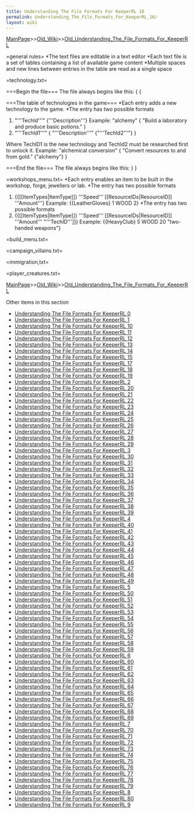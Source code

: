 ```yaml
---
title: Understanding The File Formats For KeeperRL 16
permalink: Understanding_The_File_Formats_For_KeeperRL_16/
layout: wiki
---
```


[MainPage](/keeperrl_wiki/ "wikilink")>>[Old_Wiki](/keeperrl_wiki/Old_Wiki "wikilink")>>[Old_Understanding_The_File_Formats_For_KeeperRL](/keeperrl_wiki/Old_Understanding_The_File_Formats_For_KeeperRL "wikilink")

=general rules=
*The text files are editable in a text editor
*Each text file is a set of tables containing a list of available game content
*Multiple spaces and new lines between entries in the table are read as a single space

=technology.txt=

===Begin the file===
The file always begins like this:
 {
 {

===The table of technologies in the game===
*Each entry adds a new technology to the game.
*The entry has two possible formats
1) &quot;'''TechId'''&quot; {'''Description'''}
Example:
 &quot;alchemy&quot; { &quot;Build a laboratory and produce basic potions.&quot; }
2) &quot;'''TechId1'''&quot; { &quot;'''Description'''&quot; {&quot;'''TechId2'''&quot;} }

Where TechID1 is the new technology and TechId2 must be researched first to unlock it.
Example:
 &quot;alchemical conversion&quot; { &quot;Convert resources to and from gold.&quot; {&quot;alchemy&quot;} }

===End the file===
The file always begins like this:
 }
 }

=workshops_menu.txt=
*Each entry enables an item to be built in the workshop, forge, jewellers or lab.
*The entry has two possible formats
1) {{[[ItemTypes|ItemType]]} '''Speed''' [[ResourceIDs|ResourceID]] '''Amount'''}
Example:
 {{LeatherGloves} 1 WOOD 2}
*The entry has two possible formats
2) {{[[ItemTypes|ItemType]]} '''Speed''' [[ResourceIDs|ResourceID]] '''Amount''' &quot;'''TechID''']]}
Example:
 {{HeavyClub} 5 WOOD 20 &quot;two-handed weapons&quot;}

=build_menu.txt=

=campaign_villains.txt=

=immigration,txt=

=player_creatures.txt=

[MainPage](/keeperrl_wiki/ "wikilink")>>[Old_Wiki](/keeperrl_wiki/Old_Wiki "wikilink")>>[Old_Understanding_The_File_Formats_For_KeeperRL](/keeperrl_wiki/Old_Understanding_The_File_Formats_For_KeeperRL "wikilink")

Other items in this section
-    [Understanding The File Formats For KeeperRL 0](/keeperrl_wiki/Understanding_The_File_Formats_For_KeeperRL_0 "wikilink")
-    [Understanding The File Formats For KeeperRL 1](/keeperrl_wiki/Understanding_The_File_Formats_For_KeeperRL_1 "wikilink")
-    [Understanding The File Formats For KeeperRL 10](/keeperrl_wiki/Understanding_The_File_Formats_For_KeeperRL_10 "wikilink")
-    [Understanding The File Formats For KeeperRL 11](/keeperrl_wiki/Understanding_The_File_Formats_For_KeeperRL_11 "wikilink")
-    [Understanding The File Formats For KeeperRL 12](/keeperrl_wiki/Understanding_The_File_Formats_For_KeeperRL_12 "wikilink")
-    [Understanding The File Formats For KeeperRL 13](/keeperrl_wiki/Understanding_The_File_Formats_For_KeeperRL_13 "wikilink")
-    [Understanding The File Formats For KeeperRL 14](/keeperrl_wiki/Understanding_The_File_Formats_For_KeeperRL_14 "wikilink")
-    [Understanding The File Formats For KeeperRL 15](/keeperrl_wiki/Understanding_The_File_Formats_For_KeeperRL_15 "wikilink")
-    [Understanding The File Formats For KeeperRL 17](/keeperrl_wiki/Understanding_The_File_Formats_For_KeeperRL_17 "wikilink")
-    [Understanding The File Formats For KeeperRL 18](/keeperrl_wiki/Understanding_The_File_Formats_For_KeeperRL_18 "wikilink")
-    [Understanding The File Formats For KeeperRL 19](/keeperrl_wiki/Understanding_The_File_Formats_For_KeeperRL_19 "wikilink")
-    [Understanding The File Formats For KeeperRL 2](/keeperrl_wiki/Understanding_The_File_Formats_For_KeeperRL_2 "wikilink")
-    [Understanding The File Formats For KeeperRL 20](/keeperrl_wiki/Understanding_The_File_Formats_For_KeeperRL_20 "wikilink")
-    [Understanding The File Formats For KeeperRL 21](/keeperrl_wiki/Understanding_The_File_Formats_For_KeeperRL_21 "wikilink")
-    [Understanding The File Formats For KeeperRL 22](/keeperrl_wiki/Understanding_The_File_Formats_For_KeeperRL_22 "wikilink")
-    [Understanding The File Formats For KeeperRL 23](/keeperrl_wiki/Understanding_The_File_Formats_For_KeeperRL_23 "wikilink")
-    [Understanding The File Formats For KeeperRL 24](/keeperrl_wiki/Understanding_The_File_Formats_For_KeeperRL_24 "wikilink")
-    [Understanding The File Formats For KeeperRL 25](/keeperrl_wiki/Understanding_The_File_Formats_For_KeeperRL_25 "wikilink")
-    [Understanding The File Formats For KeeperRL 26](/keeperrl_wiki/Understanding_The_File_Formats_For_KeeperRL_26 "wikilink")
-    [Understanding The File Formats For KeeperRL 27](/keeperrl_wiki/Understanding_The_File_Formats_For_KeeperRL_27 "wikilink")
-    [Understanding The File Formats For KeeperRL 28](/keeperrl_wiki/Understanding_The_File_Formats_For_KeeperRL_28 "wikilink")
-    [Understanding The File Formats For KeeperRL 29](/keeperrl_wiki/Understanding_The_File_Formats_For_KeeperRL_29 "wikilink")
-    [Understanding The File Formats For KeeperRL 3](/keeperrl_wiki/Understanding_The_File_Formats_For_KeeperRL_3 "wikilink")
-    [Understanding The File Formats For KeeperRL 30](/keeperrl_wiki/Understanding_The_File_Formats_For_KeeperRL_30 "wikilink")
-    [Understanding The File Formats For KeeperRL 31](/keeperrl_wiki/Understanding_The_File_Formats_For_KeeperRL_31 "wikilink")
-    [Understanding The File Formats For KeeperRL 32](/keeperrl_wiki/Understanding_The_File_Formats_For_KeeperRL_32 "wikilink")
-    [Understanding The File Formats For KeeperRL 33](/keeperrl_wiki/Understanding_The_File_Formats_For_KeeperRL_33 "wikilink")
-    [Understanding The File Formats For KeeperRL 34](/keeperrl_wiki/Understanding_The_File_Formats_For_KeeperRL_34 "wikilink")
-    [Understanding The File Formats For KeeperRL 35](/keeperrl_wiki/Understanding_The_File_Formats_For_KeeperRL_35 "wikilink")
-    [Understanding The File Formats For KeeperRL 36](/keeperrl_wiki/Understanding_The_File_Formats_For_KeeperRL_36 "wikilink")
-    [Understanding The File Formats For KeeperRL 37](/keeperrl_wiki/Understanding_The_File_Formats_For_KeeperRL_37 "wikilink")
-    [Understanding The File Formats For KeeperRL 38](/keeperrl_wiki/Understanding_The_File_Formats_For_KeeperRL_38 "wikilink")
-    [Understanding The File Formats For KeeperRL 39](/keeperrl_wiki/Understanding_The_File_Formats_For_KeeperRL_39 "wikilink")
-    [Understanding The File Formats For KeeperRL 4](/keeperrl_wiki/Understanding_The_File_Formats_For_KeeperRL_4 "wikilink")
-    [Understanding The File Formats For KeeperRL 40](/keeperrl_wiki/Understanding_The_File_Formats_For_KeeperRL_40 "wikilink")
-    [Understanding The File Formats For KeeperRL 41](/keeperrl_wiki/Understanding_The_File_Formats_For_KeeperRL_41 "wikilink")
-    [Understanding The File Formats For KeeperRL 42](/keeperrl_wiki/Understanding_The_File_Formats_For_KeeperRL_42 "wikilink")
-    [Understanding The File Formats For KeeperRL 43](/keeperrl_wiki/Understanding_The_File_Formats_For_KeeperRL_43 "wikilink")
-    [Understanding The File Formats For KeeperRL 44](/keeperrl_wiki/Understanding_The_File_Formats_For_KeeperRL_44 "wikilink")
-    [Understanding The File Formats For KeeperRL 45](/keeperrl_wiki/Understanding_The_File_Formats_For_KeeperRL_45 "wikilink")
-    [Understanding The File Formats For KeeperRL 46](/keeperrl_wiki/Understanding_The_File_Formats_For_KeeperRL_46 "wikilink")
-    [Understanding The File Formats For KeeperRL 47](/keeperrl_wiki/Understanding_The_File_Formats_For_KeeperRL_47 "wikilink")
-    [Understanding The File Formats For KeeperRL 48](/keeperrl_wiki/Understanding_The_File_Formats_For_KeeperRL_48 "wikilink")
-    [Understanding The File Formats For KeeperRL 49](/keeperrl_wiki/Understanding_The_File_Formats_For_KeeperRL_49 "wikilink")
-    [Understanding The File Formats For KeeperRL 5](/keeperrl_wiki/Understanding_The_File_Formats_For_KeeperRL_5 "wikilink")
-    [Understanding The File Formats For KeeperRL 50](/keeperrl_wiki/Understanding_The_File_Formats_For_KeeperRL_50 "wikilink")
-    [Understanding The File Formats For KeeperRL 51](/keeperrl_wiki/Understanding_The_File_Formats_For_KeeperRL_51 "wikilink")
-    [Understanding The File Formats For KeeperRL 52](/keeperrl_wiki/Understanding_The_File_Formats_For_KeeperRL_52 "wikilink")
-    [Understanding The File Formats For KeeperRL 53](/keeperrl_wiki/Understanding_The_File_Formats_For_KeeperRL_53 "wikilink")
-    [Understanding The File Formats For KeeperRL 54](/keeperrl_wiki/Understanding_The_File_Formats_For_KeeperRL_54 "wikilink")
-    [Understanding The File Formats For KeeperRL 55](/keeperrl_wiki/Understanding_The_File_Formats_For_KeeperRL_55 "wikilink")
-    [Understanding The File Formats For KeeperRL 56](/keeperrl_wiki/Understanding_The_File_Formats_For_KeeperRL_56 "wikilink")
-    [Understanding The File Formats For KeeperRL 57](/keeperrl_wiki/Understanding_The_File_Formats_For_KeeperRL_57 "wikilink")
-    [Understanding The File Formats For KeeperRL 58](/keeperrl_wiki/Understanding_The_File_Formats_For_KeeperRL_58 "wikilink")
-    [Understanding The File Formats For KeeperRL 59](/keeperrl_wiki/Understanding_The_File_Formats_For_KeeperRL_59 "wikilink")
-    [Understanding The File Formats For KeeperRL 6](/keeperrl_wiki/Understanding_The_File_Formats_For_KeeperRL_6 "wikilink")
-    [Understanding The File Formats For KeeperRL 60](/keeperrl_wiki/Understanding_The_File_Formats_For_KeeperRL_60 "wikilink")
-    [Understanding The File Formats For KeeperRL 61](/keeperrl_wiki/Understanding_The_File_Formats_For_KeeperRL_61 "wikilink")
-    [Understanding The File Formats For KeeperRL 62](/keeperrl_wiki/Understanding_The_File_Formats_For_KeeperRL_62 "wikilink")
-    [Understanding The File Formats For KeeperRL 63](/keeperrl_wiki/Understanding_The_File_Formats_For_KeeperRL_63 "wikilink")
-    [Understanding The File Formats For KeeperRL 64](/keeperrl_wiki/Understanding_The_File_Formats_For_KeeperRL_64 "wikilink")
-    [Understanding The File Formats For KeeperRL 65](/keeperrl_wiki/Understanding_The_File_Formats_For_KeeperRL_65 "wikilink")
-    [Understanding The File Formats For KeeperRL 66](/keeperrl_wiki/Understanding_The_File_Formats_For_KeeperRL_66 "wikilink")
-    [Understanding The File Formats For KeeperRL 67](/keeperrl_wiki/Understanding_The_File_Formats_For_KeeperRL_67 "wikilink")
-    [Understanding The File Formats For KeeperRL 68](/keeperrl_wiki/Understanding_The_File_Formats_For_KeeperRL_68 "wikilink")
-    [Understanding The File Formats For KeeperRL 69](/keeperrl_wiki/Understanding_The_File_Formats_For_KeeperRL_69 "wikilink")
-    [Understanding The File Formats For KeeperRL 7](/keeperrl_wiki/Understanding_The_File_Formats_For_KeeperRL_7 "wikilink")
-    [Understanding The File Formats For KeeperRL 70](/keeperrl_wiki/Understanding_The_File_Formats_For_KeeperRL_70 "wikilink")
-    [Understanding The File Formats For KeeperRL 71](/keeperrl_wiki/Understanding_The_File_Formats_For_KeeperRL_71 "wikilink")
-    [Understanding The File Formats For KeeperRL 72](/keeperrl_wiki/Understanding_The_File_Formats_For_KeeperRL_72 "wikilink")
-    [Understanding The File Formats For KeeperRL 73](/keeperrl_wiki/Understanding_The_File_Formats_For_KeeperRL_73 "wikilink")
-    [Understanding The File Formats For KeeperRL 74](/keeperrl_wiki/Understanding_The_File_Formats_For_KeeperRL_74 "wikilink")
-    [Understanding The File Formats For KeeperRL 75](/keeperrl_wiki/Understanding_The_File_Formats_For_KeeperRL_75 "wikilink")
-    [Understanding The File Formats For KeeperRL 76](/keeperrl_wiki/Understanding_The_File_Formats_For_KeeperRL_76 "wikilink")
-    [Understanding The File Formats For KeeperRL 77](/keeperrl_wiki/Understanding_The_File_Formats_For_KeeperRL_77 "wikilink")
-    [Understanding The File Formats For KeeperRL 78](/keeperrl_wiki/Understanding_The_File_Formats_For_KeeperRL_78 "wikilink")
-    [Understanding The File Formats For KeeperRL 79](/keeperrl_wiki/Understanding_The_File_Formats_For_KeeperRL_79 "wikilink")
-    [Understanding The File Formats For KeeperRL 8](/keeperrl_wiki/Understanding_The_File_Formats_For_KeeperRL_8 "wikilink")
-    [Understanding The File Formats For KeeperRL 80](/keeperrl_wiki/Understanding_The_File_Formats_For_KeeperRL_80 "wikilink")
-    [Understanding The File Formats For KeeperRL 9](/keeperrl_wiki/Understanding_The_File_Formats_For_KeeperRL_9 "wikilink")
